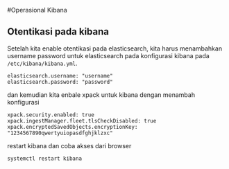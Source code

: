 #Operasional Kibana

## Otentikasi pada kibana
Setelah kita enable otentikasi pada elasticsearch, kita harus menambahkan username password untuk elasticsearch pada konfigurasi kibana pada `/etc/kibana/kibana.yml`.

    elasticsearch.username: "username"
    elasticsearch.password: "password"

dan kemudian kita enbale xpack untuk kibana dengan menambah konfigurasi

    xpack.security.enabled: true
    xpack.ingestManager.fleet.tlsCheckDisabled: true
    xpack.encryptedSavedObjects.encryptionKey: "1234567890qwertyuiopasdfghjklzxc"


restart kibana dan coba akses dari browser

    systemctl restart kibana